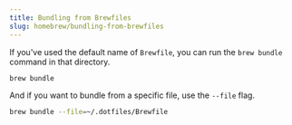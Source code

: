 ```yaml
---
title: Bundling from Brewfiles
slug: homebrew/bundling-from-brewfiles
---
```


If you've used the default name of `Brewfile`, you can run the `brew bundle` command in that directory.

```sh
brew bundle
```

And if you want to bundle from a specific file, use the `--file` flag.

```sh
brew bundle --file=~/.dotfiles/Brewfile
```
